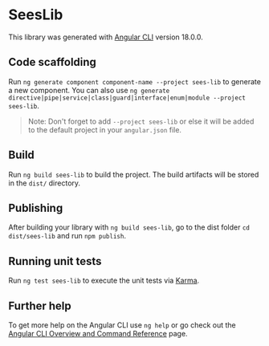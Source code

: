 # SeesLib

This library was generated with [Angular CLI](https://github.com/angular/angular-cli) version 18.0.0.

## Code scaffolding

Run `ng generate component component-name --project sees-lib` to generate a new component. You can also use `ng generate directive|pipe|service|class|guard|interface|enum|module --project sees-lib`.
> Note: Don't forget to add `--project sees-lib` or else it will be added to the default project in your `angular.json` file. 

## Build

Run `ng build sees-lib` to build the project. The build artifacts will be stored in the `dist/` directory.

## Publishing

After building your library with `ng build sees-lib`, go to the dist folder `cd dist/sees-lib` and run `npm publish`.

## Running unit tests

Run `ng test sees-lib` to execute the unit tests via [Karma](https://karma-runner.github.io).

## Further help

To get more help on the Angular CLI use `ng help` or go check out the [Angular CLI Overview and Command Reference](https://angular.dev/tools/cli) page.
